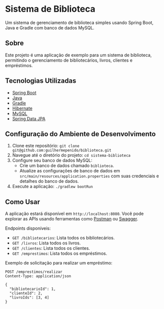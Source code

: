# Sistema de Biblioteca

Um sistema de gerenciamento de biblioteca simples usando Spring Boot, Java e Gradle com banco de dados MySQL.

## Sobre

Este projeto é uma aplicação de exemplo para um sistema de biblioteca, permitindo o gerenciamento de bibliotecários, livros, clientes e empréstimos.

## Tecnologias Utilizadas

- [Spring Boot](https://spring.io/projects/spring-boot)
- [Java](https://www.java.com/)
- [Gradle](https://gradle.org/)
- [Hibernate](https://hibernate.org/)
- [MySQL](https://www.mysql.com/)
- [Spring Data JPA](https://spring.io/projects/spring-data-jpa)

## Configuração do Ambiente de Desenvolvimento

1. Clone este repositório: `git clone git@github.com:guilhermepenido/biblioteca.git`
2. Navegue até o diretório do projeto: `cd sistema-biblioteca`
3. Configure seu banco de dados MySQL:
   - Crie um banco de dados chamado `biblioteca`.
   - Atualize as configurações de banco de dados em `src/main/resources/application.properties` com suas credenciais e detalhes do banco de dados.
4. Execute a aplicação: `./gradlew bootRun`

## Como Usar

A aplicação estará disponível em `http://localhost:8080`. Você pode explorar as APIs usando ferramentas como [Postman](https://www.postman.com/) ou [Swagger](https://swagger.io/).

Endpoints disponíveis:
- `GET /bibliotecarios`: Lista todos os bibliotecários.
- `GET /livros`: Lista todos os livros.
- `GET /clientes`: Lista todos os clientes.
- `GET /emprestimos`: Lista todos os empréstimos.

Exemplo de solicitação para realizar um empréstimo:
```http
POST /emprestimos/realizar
Content-Type: application/json

{
  "bibliotecarioId": 1,
  "clienteId": 2,
  "livroIds": [3, 4]
}
